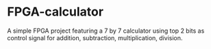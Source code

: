 # FPGA-calculator
A simple FPGA project featuring a  7 by 7 calculator using top 2 bits as control signal for addition, subtraction, multiplication, division.
